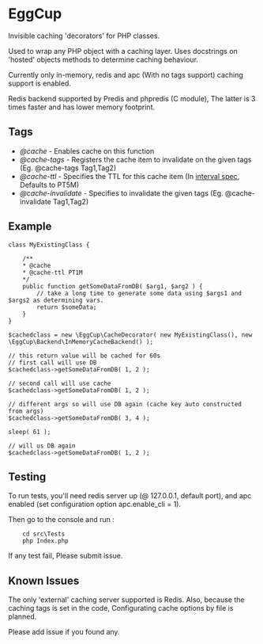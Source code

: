 # EggCup

Invisible caching 'decorators' for PHP classes.

Used to wrap any PHP object with a caching layer. Uses docstrings on 'hosted' objects methods to determine caching behaviour.

Currently only in-memory, redis and apc (With no tags support) caching support is enabled.

Redis backend supported by Predis and phpredis (C module), The latter is 3 times faster and has lower memory footprint.

## Tags
	
* *@cache* - Enables cache on this function
* *@cache-tags* - Registers the cache item to invalidate on the given tags (Eg. @cache-tags Tag1,Tag2)
* *@cache-ttl* - Specifies the TTL for this cache item (In [interval spec](http://www.php.net/manual/en/dateinterval.format.php "See interval specifications on PHP site"), Defaults to PT5M)
* *@cache-invalidate* - Specifies to invalidate the given tags (Eg. @cache-invalidate Tag1,Tag2)

## Example

    class MyExistingClass {

        /**
        * @cache
        * @cache-ttl PT1M
        */
        public function getSomeDataFromDB( $arg1, $arg2 ) {
            // take a long time to generate some data using $args1 and $args2 as determining vars.
            return $someData;
        }
    }

    $cachedclass = new \EggCup\CacheDecorator( new MyExistingClass(), new \EggCup\Backend\InMemoryCacheBackend() );

    // this return value will be cached for 60s
    // first call will use DB
    $cachedclass->getSomeDataFromDB( 1, 2 );

    // second call will use cache
    $cachedclass->getSomeDataFromDB( 1, 2 );

    // different args so will use DB again (cache key auto constructed from args)
    $cachedclass->getSomeDataFromDB( 3, 4 );

    sleep( 61 );

    // will us DB again
    $cachedclass->getSomeDataFromDB( 1, 2 );

## Testing

To run tests, you'll need redis server up (@ 127.0.0.1, default port), and apc enabled (set configuration option apc.enable_cli = 1).

Then go to the console and run :

		cd src\Tests
		php Index.php

If any test fail, Please submit issue.

## Known Issues

The only 'external' caching server supported is Redis. Also, because the caching tags is set in the code, Configurating cache options by file is planned.

Please add issue if you found any.